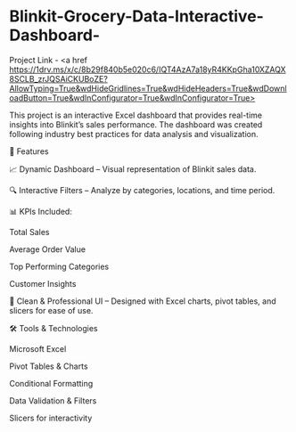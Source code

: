 # Blinkit-Grocery-Data-Interactive-Dashboard-

Project Link - <a href https://1drv.ms/x/c/8b29f840b5e020c6/IQT4AzA7a18yR4KKpGha10XZAQX8SCLB_zrJQSAiCKUBoZE?AllowTyping=True&wdHideGridlines=True&wdHideHeaders=True&wdDownloadButton=True&wdInConfigurator=True&wdInConfigurator=True></a>

This project is an interactive Excel dashboard that provides real-time insights into Blinkit’s sales performance. The dashboard was created following industry best practices for data analysis and visualization.

🚀 Features

📈 Dynamic Dashboard – Visual representation of Blinkit sales data.

🔍 Interactive Filters – Analyze by categories, locations, and time period.

📊 KPIs Included:

Total Sales

Average Order Value

Top Performing Categories

Customer Insights

🎨 Clean & Professional UI – Designed with Excel charts, pivot tables, and slicers for ease of use.

🛠️ Tools & Technologies

Microsoft Excel

Pivot Tables & Charts

Conditional Formatting

Data Validation & Filters

Slicers for interactivity

